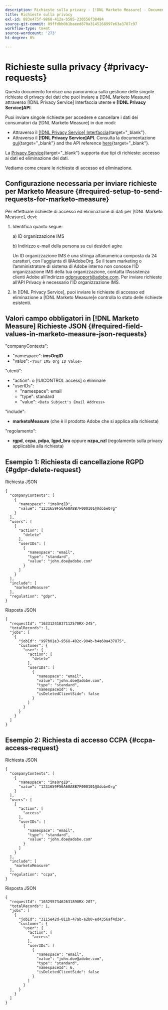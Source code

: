 ```yaml
---
description: Richieste sulla privacy - [!DNL Marketo Measure] - Documentazione del prodotto
title: Richieste sulla privacy
exl-id: 883e475f-9868-412a-b505-230556f38484
source-git-commit: 09ffdbb0b1baeed870a3145268997e63a3707c97
workflow-type: tm+mt
source-wordcount: '273'
ht-degree: 0%

---
```


# Richieste sulla privacy {#privacy-requests}

Questo documento fornisce una panoramica sulla gestione delle singole richieste di privacy dei dati che puoi inviare a [!DNL Marketo Measure] attraverso [!DNL Privacy Service] Interfaccia utente e **[!DNL Privacy Service]API**.

Puoi inviare singole richieste per accedere e cancellare i dati dei consumatori da [!DNL Marketo Measure] in due modi:

* Attraverso il [[!DNL Privacy Service] Interfaccia](https://experienceleague.adobe.com/docs/experience-platform/privacy/ui/overview.html){target="_blank"}.
* Attraverso il **[!DNL Privacy Service]API**. Consulta la documentazione [qui](https://experienceleague.adobe.com/docs/experience-platform/privacy/api/overview.html){target="_blank"} and the API reference [here](https://developer.adobe.com/experience-platform-apis/references/privacy-service/){target="_blank"}.

La [Privacy Service](https://experienceleague.adobe.com/docs/experience-platform/privacy/home.html){target="_blank"} supporta due tipi di richieste: accesso ai dati ed eliminazione dei dati.

Vediamo come creare le richieste di accesso ed eliminazione.

## Configurazione necessaria per inviare richieste per Marketo Measure {#required-setup-to-send-requests-for-marketo-measure}

Per effettuare richieste di accesso ed eliminazione di dati per [!DNL Marketo Measure], devi:

1. Identifica quanto segue:

   a) ID organizzazione IMS

   b) Indirizzo e-mail della persona su cui desideri agire

   Un ID organizzazione IMS è una stringa alfanumerica composta da 24 caratteri, con l&#39;aggiunta di @AdobeOrg. Se il team marketing o l’amministratore di sistema di Adobe interno non conosce l’ID organizzazione IMS della tua organizzazione, contatta l’Assistenza clienti Adobe all’indirizzo gdprsupport@adobe.com. Per inviare richieste all’API Privacy è necessario l’ID organizzazione IMS.

1. In [!DNL Privacy Service], puoi inviare le richieste di accesso ed eliminazione a [!DNL Marketo Measure]e controlla lo stato delle richieste esistenti.

## Valori campo obbligatori in [!DNL Marketo Measure] Richieste JSON {#required-field-values-in-marketo-measure-json-requests}

&quot;companyContexts&quot;:

* &quot;namespace&quot;: **imsOrgID**
* &quot;value&quot;: `<Your IMS Org ID Value>`

&quot;utenti&quot;:

* &quot;action&quot;: o [!UICONTROL access] o eliminare
* &quot;userIDs&quot;:
   * &quot;namespace&quot;: email
   * &quot;type&quot;: standard
   * &quot;value&quot;: `<Data Subject's Email Address>`

&quot;include&quot;:

* **marketoMeasure** (che è il prodotto Adobe che si applica alla richiesta)

&quot;regolamento&quot;:

* **rgpd**, **ccpa**, **pdpa**, **lgpd_bra** oppure **nzpa_nzl** (regolamento sulla privacy applicabile alla richiesta)

## Esempio 1: Richiesta di cancellazione RGPD {#gdpr-delete-request}

Richiesta JSON

```text
{
  "companyContexts": [
    {
      "namespace": "imsOrgID",
      "value": "1231659F56A68A8B7F000101@AdobeOrg"
    }
  ],
  "users": [
    {
      "action": [
        "delete"
      ],
      "userIDs": [
        {
          "namespace": "email",
          "type": "standard",
          "value": "john.doe@adobe.com"
        }
      ]
    }
  ],
  "include": [
    "marketoMeasure"
  ],
  "regulation": "gdpr",
}
```

Risposta JSON

```text
{
  "requestId": "16331241037112570RX-245",
  "totalRecords": 1,
  "jobs": [
    {
      "jobId": "997b01e3-9568-402c-904b-b4e60a437875",
      "customer": {
        "user": {
          "action": [
            "delete"
          ],
          "userIDs": [
            {
              "namespace": "email",
              "value": "john.doe@adobe.com",
              "type": "standard",
              "namespaceId": 6,
              "isDeletedClientSide": false
            }
          ]
        }
      }
    }
  ]
}
```

## Esempio 2: Richiesta di accesso CCPA {#ccpa-access-request}

Richiesta JSON

```text
{
  "companyContexts": [
    {
      "namespace": "imsOrgID",
      "value": "1231659F56A68A8B7F000101@AdobeOrg"
    }
  ],
  "users": [
    {
      "action": [
        "access"
      ],
      "userIDs": [
        {
          "namespace": "email",
          "type": "standard",
          "value": "john.doe@adobe.com"
        }
      ]
    }
  ],
  "include": [
    "marketoMeasure"
  ],
  "regulation": "ccpa",
}
```

Risposta JSON

```text
{
  "requestId": "16329573462631890RX-207",
  "totalRecords": 1,
  "jobs": [
    {
      "jobId": "3115e42d-011b-47ab-a2b0-ed4356af4d3e",
      "customer": {
        "user": {
          "action": [
            "access"
          ],
          "userIDs": [
            {
              "namespace": "email",
              "value": "john.doe@adobe.com",
              "type": "standard",
              "namespaceId": 6,
              "isDeletedClientSide": false
            }
          ]
        }
      }
    }
  ]
}
```
